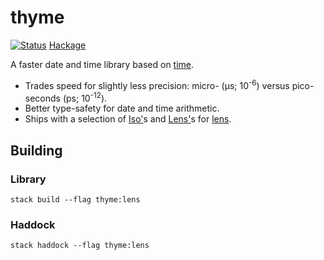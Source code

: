 # thyme

[![Status](https://travis-ci.org/liyang/thyme.png)][travis] [Hackage][]

A faster date and time library based on [time][].

* Trades speed for slightly less precision: micro- (μs; 10<sup>-6</sup>)
  versus pico-seconds (ps; 10<sup>-12</sup>).
* Better type-safety for date and time arithmetic.
* Ships with a selection of [Iso'][]s and [Lens'][]s for [lens][].

## Building

### Library

```
stack build --flag thyme:lens
```

### Haddock

```
stack haddock --flag thyme:lens
```

[Hackage]: http://hackage.haskell.org/package/thyme
[Iso']: http://hackage.haskell.org/package/lens/docs/Control-Lens-Iso.html#t:Iso-39-
[Lens']: http://hackage.haskell.org/package/lens/docs/Control-Lens-Lens.html#t:Lens-39-
[lens]: http://hackage.haskell.org/package/lens
[time]: http://hackage.haskell.org/package/time
[travis]: https://travis-ci.org/liyang/thyme

